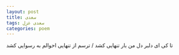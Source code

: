 ```yaml
---
layout: post
title: سعدی
tags: سعدی غزل
categories: poem
---
```


تا کی ای دلبر دل من بار تنهایی کشد / ترسم از تنهایی احوالم به رسوایی کشد
